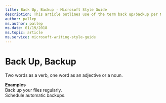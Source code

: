 ```yaml
---
title: Back Up, Backup - Microsoft Style Guide
description: This article outlines use of the term back up/backup per Microsoft style guidelines, with examples.
author: pallep
ms.author: pallep
ms.date: 01/19/2018
ms.topic: article
ms.service: microsoft-writing-style-guide
---
```


# Back Up, Backup

Two words as a verb, one word as an adjective or a noun.

**Examples**  
Back up your files regularly.  
Schedule automatic backups.  
